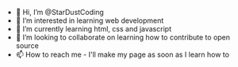 - 👋 Hi, I’m @StarDustCoding
- 👀 I’m interested in learning web development
- 🌱 I’m currently learning html, css and javascript
- 💞️ I’m looking to collaborate on learning how to contribute to open source
- 📫 How to reach me - I'll make my page as soon as I learn how to



